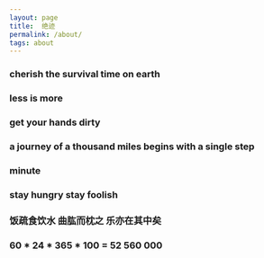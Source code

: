```yaml
---
layout: page
title:  绝迹
permalink: /about/
tags: about
---
```

### cherish the survival time on earth

### less is more

### get your hands dirty

### a journey of a thousand miles begins with a single step

### minute

### stay hungry stay foolish

### 饭疏食饮水 曲肱而枕之 乐亦在其中矣

### 60 * 24 * 365 * 100 = 52 560 000
